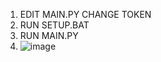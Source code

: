 1. EDIT MAIN.PY CHANGE TOKEN
2. RUN SETUP.BAT
3. RUN MAIN.PY
4. ![image](https://github.com/user-attachments/assets/36db7106-2763-4cff-bc02-2ca6ad3d65bc)
